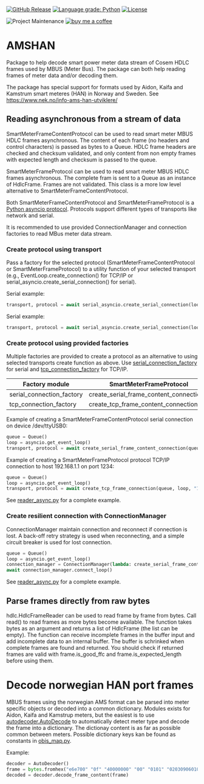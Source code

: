 [![GitHub Release](https://img.shields.io/github/release/toreamun/amshan?style=for-the-badge)](https://github.com/toreamun/amshan/releases)
[![Language grade: Python](https://img.shields.io/lgtm/grade/python/g/toreamun/amshan.svg?logo=lgtm&logoWidth=18&style=for-the-badge)](https://lgtm.com/projects/g/toreamun/amshan/context:python)
[![License](https://img.shields.io/github/license/toreamun/amshan?style=for-the-badge)](LICENSE)

![Project Maintenance](https://img.shields.io/badge/maintainer-Tore%20Amundsen%20%40toreamun-blue.svg?style=for-the-badge)
[![buy me a coffee](https://img.shields.io/badge/If%20you%20like%20it-Buy%20me%20a%20coffee-orange.svg?style=for-the-badge)](https://www.buymeacoffee.com/toreamun)

# AMSHAN

Package to help decode smart power meter data stream of Cosem HDLC frames used by MBUS (Meter Bus). The package can both help reading frames of meter data and/or decoding them.

The package has special support for formats used by Aidon, Kaifa and Kamstrum smart meteres (HAN) in Norway and Sweden. See https://www.nek.no/info-ams-han-utviklere/

## Reading asynchronous from a stream of data

SmartMeterFrameContentProtocol can be used to read smart meter MBUS HDLC frames asynchronous. The content of each frame (no headers and control characters) is passed as bytes to a Queue. HDLC frame headers are checked and checksum validated, and only content from non empty frames with expected length and checksum is passed to the queue.

SmartMeterFrameProtocol can be used to read smart meter MBUS HDLC frames asynchronous. The complete fram is sent to a Queue as an instance of HdlcFrame. Frames are not validated. This class is a more low level alternative to SmartMeterFrameContentProtocol.

Both SmartMeterFrameContentProtocol and SmartMeterFrameProtocol is a [Python asyncio protocol](https://docs.python.org/3/library/asyncio-protocol.html#protocols). Protocols support different types of transports like network and serial.

It is recommended to use provided ConnectionManager and connection factories to read MBus meter data stream.

### Create protocol using transport

Pass a factory for the selected protocol (SmartMeterFrameContentProtocol or SmartMeterFrameProtocol) to a utility function of your selected transport (e.g., EventLoop.create_connection() for TCP/IP or serial_asyncio.create_serial_connection() for serial).

Serial example:

```python
transport, protocol = await serial_asyncio.create_serial_connection(loop, lambda: SmartMeterFrameContentProtocol(queue), url = "/dev/tty01")
```

Serial example:

```python
transport, protocol = await serial_asyncio.create_serial_connection(loop, lambda: SmartMeterFrameContentProtocol(queue), url = "/dev/tty01")
```

### Create protocol using provided factories

Multiple factories are provided to create a protocol as an alternative to using selected transports create function as above. Use [serial_connection_factory](serial_connection_factory.py) for serial and [tcp_connection_factory](tcp_connection_factory) for TCP/IP.

| Factory module            | SmartMeterFrameProtocol                  | SmartMeterFrameContentProtocol   |
| ------------------------- | ---------------------------------------- | -------------------------------- |
| serial_connection_factory | create_serial_frame_content_connection() | create_serial_frame_connection() |
| tcp_connection_factory    | create_tcp_frame_content_connection()    | create_tcp_frame_connection()    |

Example of creating a SmartMeterFrameContentProtocol serial connection on device /dev/ttyUSB0:

```python
queue = Queue()
loop = asyncio.get_event_loop()
transport, protocol = await create_serial_frame_content_connection(queue, loop, url="/dev/ttyUSB0", baudrate=2400, parity=N)
```

Example of creating a SmartMeterFrameProtocol protocol TCP/IP connection to host 192.168.1.1 on port 1234:

```python
queue = Queue()
loop = asyncio.get_event_loop()
transport, protocol = await create_tcp_frame_connection(queue, loop, "192.168.1.1", 1234)
```

See [reader_async.py](reader_async.py) for a complete example.

### Create resilient connection with ConnectionManager

ConnectionManager maintain connection and reconnect if connection is lost. A back-off retry strategy is used when reconnecting, and a simple circuit breaker is used for lost connection.

```python
queue = Queue()
loop = asyncio.get_event_loop()
connection_manager = ConnectionManager(lambda: create_serial_frame_content_connection(queue, loop, url="/dev/ttyUSB0", baudrate=2400, parity=N))
await connection_manager.connect_loop()
```

See [reader_async.py](amshan/reader_async.py) for a complete example.

## Parse frames directly from raw bytes

hdlc.HdlcFrameReader can be used to read frame by frame from bytes. Call read() to read frames as more bytes become available. The function takes bytes as an argument and returns a list of HdlcFrame (the list can be empty). The function can receive incomplete frames in the buffer input and add incomplete data to an internal buffer. The buffer is schrinked when complete frames are found and returned. You should check if returned frames are valid with frame.is_good_ffc and frame.is_expected_length before using them.

# Decode norwegian HAN port frames

MBUS frames using the norwegian AMS format can be parsed into meter specific objects or decoded into a common dictionary. Modules exists for Aidon, Kaifa and Kamstrup meters, but the easiest is to use [autodecoder.AutoDecode](amshan/autodecode.py) to automatically detect meter type and decode the frame into a dictionary. The dictionay content is as far as possible common between meters. Possible dictionary keys kan be found as constants in [obis_map.py](amshan/obis_map.py).

Example:

```python
decoder = AutoDecoder()
frame = bytes.fromhex("e6e700" "0f" "40000000" "00" "0101" "020309060100010700ff060000011802020f00161b")
decoded = decoder.decode_frame_content(frame)
```
